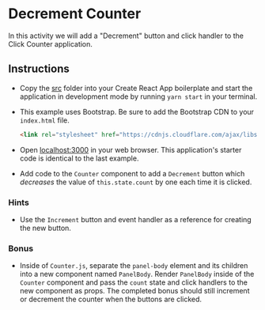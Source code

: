 # Decrement Counter

In this activity we will add a "Decrement" button and click handler to the Click Counter application.

## Instructions

* Copy the [src](Unsolved/src) folder into your Create React App boilerplate and start the application in development mode by running `yarn start` in your terminal. 

* This example uses Bootstrap. Be sure to add the Bootstrap CDN to your `index.html` file.

  ```html
  <link rel="stylesheet" href="https://cdnjs.cloudflare.com/ajax/libs/twitter-bootstrap/3.3.7/css/bootstrap.min.css"/>
  ```

* Open [localhost:3000](http://localhost:3000) in your web browser. This application's starter code is identical to the last example.

* Add code to the `Counter` component to add a `Decrement` button which _decreases_ the value of `this.state.count` by one each time it is clicked.

### Hints

* Use the `Increment` button and event handler as a reference for creating the new button.

### Bonus

* Inside of `Counter.js`, separate the `panel-body` element and its children into a new component named `PanelBody`. Render `PanelBody` inside of the `Counter` component and pass the `count` state and click handlers to the new component as props. The completed bonus should still increment or decrement the counter when the buttons are clicked.
